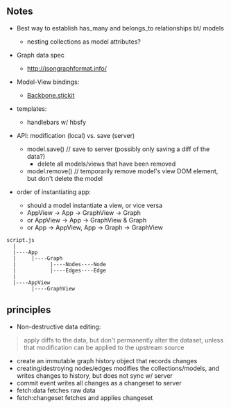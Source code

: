 ## Notes
* Best way to establish has_many and belongs_to relationships bt/ models
  * nesting collections as model attributes?

* Graph data spec
  * http://jsongraphformat.info/

* Model-View bindings:
  * [Backbone.stickit](https://nytimes.github.io/backbone.stickit/)

* templates:
  * handlebars w/ hbsfy

* API: modification (local) vs. save (server)
  * model.save() // save to server (possibly only saving a diff of the data?)
    * delete all models/views that have been removed
  * model.remove() // temporarily remove model's view DOM element, but don't delete the model

* order of instantiating app:
  * should a model instantiate a view, or vice versa
  * AppView -> App -> GraphView -> Graph
  * or AppView -> App -> GraphView & Graph
  * or App -> AppView, App -> Graph -> GraphView

```
script.js
  |
  |----App
  |     |----Graph
  |           |----Nodes----Node
  |           |----Edges----Edge
  |
  |----AppView
        |----GraphView
```

## principles

* Non-destructive data editing: 
> apply diffs to the data, but don't permanently alter the dataset, unless that modification can be applied to the upstream source
  * create an immutable graph history object that records changes
  * creating/destroying nodes/edges modifies the collections/models, and writes changes to history, but does not sync w/ server
  * commit event writes all changes as a changeset to server
  * fetch:data fetches raw data
  * fetch:changeset fetches and applies changeset

